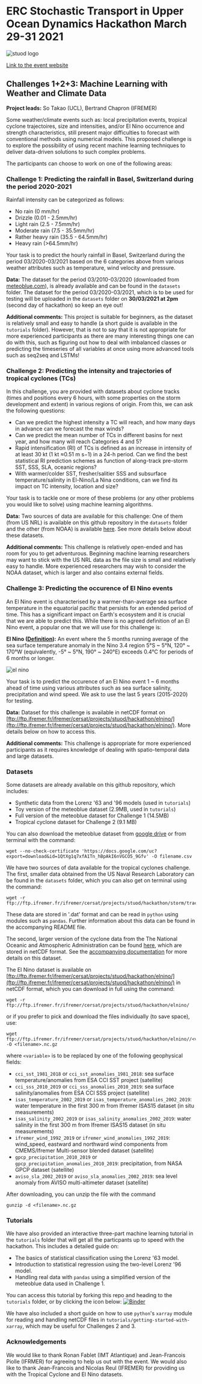 # ERC Stochastic Transport in Upper Ocean Dynamics Hackathon March 29-31 2021
![stuod logo](https://www.imperial.ac.uk/ImageCropToolT4/imageTool/uploaded-images/erc-stuod-logos--tojpeg_1572609986634_x2.jpg)

[Link to the event website](https://www.imperial.ac.uk/events/129398/stuods-hackathon/)

## Challenges 1+2+3: Machine Learning with Weather and Climate Data

__Project leads:__ So Takao (UCL), Bertrand Chapron (IFREMER)

Some weather/climate events such as: local precipitation events, tropical cyclone trajectoires, size and intensities, and/or El Nino occurrence and strength characteristics, still present major difficulties to forecast with conventional methods using numerical models. This proposed challenge is to explore the possibility of using recent machine learning techniques to deliver data-driven solutions to such complex problems.

The participants can choose to work on one of the following areas:

### Challenge 1: Predicting the rainfall in Basel, Switzerland during the period 2020-2021
Rainfall intensity can be categorized as follows:

- No rain (0 mm/hr)
- Drizzle (0.01 - 2.5mm/hr)
- Light rain (2.5 - 7.5mm/hr)
- Moderate rain (7.5 - 35.5mm/hr)
- Rather heavy rain (35.5 - 64.5mm/hr)
- Heavy rain (>64.5mm/hr)

Your task is to predict the hourly rainfall in Basel, Switzerland during the period 03/2020-03/2021 based on the 6 categories above from various weather attributes such as temperature, wind velocity and pressure.

__Data:__ The dataset for the period 03/2010-03/2020 (downloaded from [meteoblue.com](https://www.meteoblue.com/en/weather/archive/export/basel_switzerland_2661604?daterange=2019-02-01%20to%202021-03-01&domain=NEMSAUTO&params%5B%5D=temp2m&params%5B%5D=precip&params%5B%5D=relhum2m&min=2020-02-01&max=2021-03-01&utc_offset=1&timeResolution=hourly&temperatureunit=CELSIUS&velocityunit=KILOMETER_PER_HOUR&energyunit=watts&lengthunit=metric&degree_day_type=10%3B30&gddBase=10&gddLimit=30)), is already available and can be found in the `datasets` folder. The dataset for the period 03/2020-03/2021, which is to be used for testing will be uploaded in the `datasets` folder on __30/03/2021 at 2pm__ (second day of hackathon) so keep an eye out!

__Additional comments:__ This project is suitable for beginners, as the dataset is relatively small and easy to handle (a short guide is available in the `tutorials` folder). However, that is not to say that it is not appropriate for more experienced participants as there are many interesting things one can do with this, such as figuring out how to deal with imbalanced classes or predicting the timeseries of all variables at once using more advanced tools such as seq2seq and LSTMs!

### Challenge 2: Predicting the intensity and trajectories of tropical cyclones (TCs)

In this challenge, you are provided with datasets about cyclone tracks (times and positions every 6 hours, with some properties on the storm development and extent) in various regions of origin. From this, we can ask the following questions:

- Can we predict the highest intensity a TC will reach, and how many days in advance can we forecast the max winds?
- Can we predict the mean number of TCs in different basins for next year, and how many will reach Categories 4 and 5?
- Rapid intensification (RI) of TCs is defined as an increase in intensity of at least 30 kt (1 kt ≈0.51 m s−1) in a 24-h period. Can we find the best statistical RI prediction schemes as function of along-track pre-storm SST, SSS, SLA, oceanic regions?
- With warmer/colder SST, fresher/salitier SSS and subsurface temperature/salinity in El-Nino/La Nina conditions, can we find its impact on TC intensity, location and size?

Your task is to tackle one or more of these problems (or any other problems you would like to solve) using machine learning algorithms.

__Data:__ Two sources of data are available for this challenge: One of them (from US NRL) is available on this github repository in the `datasets` folder and the other (from NOAA) is available [here](https://www.ncei.noaa.gov/data/international-best-track-archive-for-climate-stewardship-ibtracs/v04r00/access/netcdf/). See more details below about these datasets.

__Additional comments:__ This challenge is relatively open-ended and has room for you to get adventurous. Beginning machine learning researchers may want to stick with the US NRL data as the file size is small and relatively easy to handle. More experienced researchers may wish to consider the NOAA dataset, which is larger and also contains external fields.

### Challenge 3: Predicting the occurence of El Nino events

An El Nino event is characterised by a warmer-than-average sea surface temperature in the equatorial pacific that persists for an extended period of time. This has a significant impact on Earth's ecosystem and it is crucial that we are able to predict this. While there is no agreed definition of an El Nino event, a popular one that we will use for this challenge is:

__El Nino ([Definition](https://www.cgd.ucar.edu/staff/trenbert/trenberth.papers/defnBAMS.pdf)):__ An event where the 5 months running average of the sea surface temperature anomaly in the Nino 3.4 region 5°S ~ 5°N, 120° ~ 170°W (equivalently, -5° ~ 5°N, 190° ~ 240°E) exceeds 0.4°C for periods of 6 months or longer.

![el nino](images/nino.png)

Your task is to predict the occurence of an El Nino event 1 ~ 6 months ahead of time using various attributes such as sea surface salinity, precipitation and wind speed. We ask to use the last 5 years (2015-2020) for testing.

__Data:__ Dataset for this challenge is available in netCDF format on [ftp://ftp.ifremer.fr/ifremer/cersat/projects/stuod/hackathon/elnino/](ftp://ftp.ifremer.fr/ifremer/cersat/projects/stuod/hackathon/elnino/). More details below on how to access this.

__Additional comments:__ This challenge is appropriate for more experienced participants as it requires knowledge of dealing with spatio-temporal data and large datasets.

### Datasets

Some datasets are already available on this github repository, which includes: 
- Synthetic data from the Lorenz '63 and '96 models (used in `tutorials`)
- Toy version of the meteoblue dataset (2.9MB, used in `tutorials`)
- Full version of the meteoblue dataset for Challenge 1 (14.5MB)
- Tropical cyclone dataset for Challenge 2 (9.1 MB)

You can also download the meteoblue dataset from [google drive](https://drive.google.com/drive/folders/1qFDy1qPg63MNmrFjiBHMlS4Mz14yzJ-C) or from terminal with the command:

```
wget --no-check-certificate 'https://docs.google.com/uc?export=download&id=1QtXg1q7xfA1Tn_hBpAkI6nVGCO5_9Gfv' -O filename.csv
```

We have two sources of data available for the tropical cyclones challenge. The first, smaller data obtained from the US Naval Research Laboratory can be found in the `datasets` folder, which you can also get on terminal using the command:

```
wget -r ftp://ftp.ifremer.fr/ifremer/cersat/projects/stuod/hackathon/storm/tracks/
```

These data are stored in '.dat' format and can be read in `python` using modules such as `pandas`. Further information about this data can be found in the accompanying README file.

The second, larger version of the cyclone data from the The National Oceanic and Atmospheric Administration can be found [here](https://www.ncei.noaa.gov/data/international-best-track-archive-for-climate-stewardship-ibtracs/v04r00/access/netcdf/), which are stored in netCDF format. See the [accompanying documentation](https://www.ncdc.noaa.gov/ibtracs/index.php?name=ib-v4-access) for more details on this dataset.

The El Nino dataset is available on [ftp://ftp.ifremer.fr/ifremer/cersat/projects/stuod/hackathon/elnino/](ftp://ftp.ifremer.fr/ifremer/cersat/projects/stuod/hackathon/elnino/) in netCDF format, which you can download in full using the command:

```
wget -r ftp://ftp.ifremer.fr/ifremer/cersat/projects/stuod/hackathon/elnino/
```
or if you prefer to pick and download the files individually (to save space), use:

```
wget ftp://ftp.ifremer.fr/ifremer/cersat/projects/stuod/hackathon/elnino//<variable>.nc.gz -O <filename>.nc.gz
```

where `<variable>` is to be replaced by one of the following geophysical fields:
- `cci_sst_1981_2018` or `cci_sst_anomalies_1981_2018`: sea surface temperature/anomalies from ESA CCI SST project (satellite)
- `cci_sss_2010_2019` or `cci_sss_anomalies_2010_2019`:  sea surface salinity/anomalies from ESA CCI SSS project (satellite)
- `isas_temperature_2002_2019` or `isas_temperature_anomalies_2002_2019`: water temperature in the first 300 m from Ifremer ISAS15 dataset (in situ measurements)
- `isas_salinity_2002_2019` or `isas_salinity_anomalies_2002_2019`: water salinity in the first 300 m from Ifremer ISAS15 dataset (in situ measurements)
- `ifremer_wind_1992_2019` or `ifremer_wind_anomalies_1992_2019`: wind_speed, eastward and northward wind components from CMEMS/Ifremer Multi-sensor blended dataset (satellite)
- `gpcp_precipitation_2010_2019` or `gpcp_precipitation_anomalies_2010_2019`: precipitation, from NASA GPCP dataset (satellite)
- `aviso_sla_2002_2019` or `aviso_sla_anomalies_2002_2019`: sea level anomaly from AVISO multi-altimeter dataset (satellite) 

After downloading, you can unzip the file with the command

```
gunzip -d <filename>.nc.gz
```

### Tutorials

We have also provided an interactive three-part machine learning tutorial in the `tutorials` folder that will get all the particpants up to speed with the hackathon.
This includes a detailed guide on:

- The basics of statistical classification using the Lorenz '63 model.
- Introduction to statistical regression using the two-level Lorenz '96 model.
- Handling real data with `pandas` using a simplified version of the meteoblue data used in Challenge 1.

You can access this tutorial by forking this repo and heading to the `tutorials` folder, or by clicking the icon below:
[![Binder](https://binder.pangeo.io/badge_logo.svg)](https://mybinder.org/v2/gh/sotakao/STUOD_Hackathon_2021/ef87397a9e4ec8bf979faeb6b545dd931b28f10f)

We have also included a short guide on how to use `python`'s `xarray` module for reading and handling netCDF files in `tutorials/getting-started-with-xarray`, which may be useful for Challenges 2 and 3.

### Acknowledgements

We would like to thank Ronan Fablet (IMT Atlantique) and Jean-Francois Piolle (IFRMER) for agreeing to help us out with the event. We would also like to thank Jean-Francois and Nicolas Reul (IFREMER) for providing us with the Tropical Cyclone and El Nino datasets.
